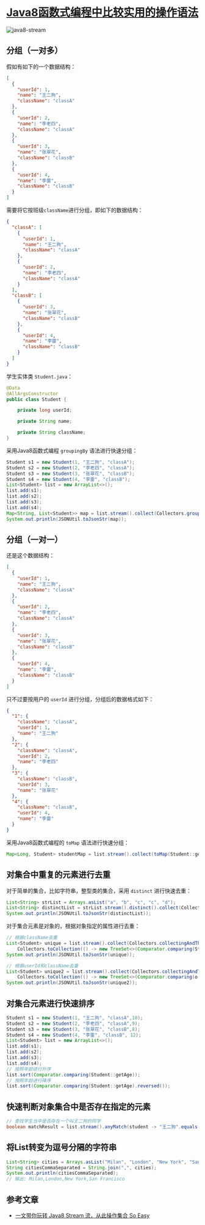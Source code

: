 # [Java8函数式编程中比较实用的操作语法](https://github.com/superleeyom/blog/issues/2)

![java8-stream](https://user-images.githubusercontent.com/22115219/95572264-483a9580-0a5c-11eb-8cc7-0f908e997cc0.png)

## 分组（一对多）
假如有如下的一个数据结构：
```json
[
  {
    "userId": 1,
    "name": "王二狗",
    "className": "classA"
  },
  {
    "userId": 2,
    "name": "李老四",
    "className": "classA"
  },
  {
    "userId": 3,
    "name": "张翠花",
    "className": "classB"
  },
  {
    "userId": 4,
    "name": "李雷",
    "className": "classB"
  }
]
```
需要将它按班级`className`进行分组，即如下的数据结构：
```json
{
  "classA": [
    {
      "userId": 1,
      "name": "王二狗",
      "className": "classA"
    },
    {
      "userId": 2,
      "name": "李老四",
      "className": "classA"
    }
  ],
  "classB": [
    {
      "userId": 3,
      "name": "张翠花",
      "className": "classB"
    },
    {
      "userId": 4,
      "name": "李雷",
      "className": "classB"
    }
  ]
}
```
学生实体类 `Student.java`：
```java
@Data
@AllArgsConstructor
public class Student {

    private long userId;

    private String name;

    private String className;
}
```
采用Java8函数式编程 `groupingBy` 语法进行快速分组：
```java
Student s1 = new Student(1, "王二狗", "classA");
Student s2 = new Student(2, "李老四", "classA");
Student s3 = new Student(3, "张翠花", "classB");
Student s4 = new Student(4, "李雷", "classB");
List<Student> list = new ArrayList<>();
list.add(s1);
list.add(s2);
list.add(s3);
list.add(s4);
Map<String, List<Student>> map = list.stream().collect(Collectors.groupingBy(Student::getClassName));
System.out.println(JSONUtil.toJsonStr(map));
```

## 分组（一对一）
还是这个数据结构：
```json
[
  {
    "userId": 1,
    "name": "王二狗",
    "className": "classA"
  },
  {
    "userId": 2,
    "name": "李老四",
    "className": "classA"
  },
  {
    "userId": 3,
    "name": "张翠花",
    "className": "classB"
  },
  {
    "userId": 4,
    "name": "李雷",
    "className": "classB"
  }
]
```
只不过要按用户的 `userId` 进行分组，分组后的数据格式如下：
```json
{
  "1": {
    "className": "classA",
    "userId": 1,
    "name": "王二狗"
  },
  "2": {
    "className": "classA",
    "userId": 2,
    "name": "李老四"
  },
  "3": {
    "className": "classB",
    "userId": 3,
    "name": "张翠花"
  },
  "4": {
    "className": "classB",
    "userId": 4,
    "name": "李雷"
  }
}
```
采用Java8函数式编程的 `toMap` 语法进行快速分组：
```java
Map<Long, Student> studentMap = list.stream().collect(toMap(Student::getUserId, student -> student, (k1, k2) -> k1));
```

## 对集合中重复的元素进行去重
对于简单的集合，比如字符串，整型类的集合，采用 `distinct` 进行快速去重：
```java
List<String> strList = Arrays.asList("a", "b", "c", "c", "d");
List<String> distinctList = strList.stream().distinct().collect(Collectors.toList());
System.out.println(JSONUtil.toJsonStr(distinctList));
```
对于集合元素是对象的，根据对象指定的属性进行去重：
```java
// 根据className去重
List<Student> unique = list.stream().collect(Collectors.collectingAndThen(
    Collectors.toCollection(() -> new TreeSet<>(Comparator.comparing(Student::getClassName))), ArrayList::new));
System.out.println(JSONUtil.toJsonStr(unique));
```
```java
// 根据userId和className去重
List<Student> unique2 = list.stream().collect(Collectors.collectingAndThen(
    Collectors.toCollection(() -> new TreeSet<>(Comparator.comparing(o -> o.getUserId() + ";" + o.getClassName()))), ArrayList::new));
System.out.println(JSONUtil.toJsonStr(unique2));
```
## 对集合元素进行快速排序
```java
Student s1 = new Student(1, "王二狗", "classA",10);
Student s2 = new Student(2, "李老四", "classA",9);
Student s3 = new Student(3, "张翠花", "classB",8);
Student s4 = new Student(4, "李雷", "classB", 12);
List<Student> list = new ArrayList<>();
list.add(s1);
list.add(s2);
list.add(s3);
list.add(s4);
// 按照年龄进行升序
list.sort(Comparator.comparing(Student::getAge));
// 按照年龄进行降序
list.sort(Comparator.comparing(Student::getAge).reversed());
```

## 快速判断对象集合中是否存在指定的元素

```java
// 查找学生当中是否存在一个叫王二狗的同学
boolean matchResult = list.stream().anyMatch(student -> "王二狗".equals(student.getName()));
```

## 将List转变为逗号分隔的字符串

```java
List<String> cities = Arrays.asList("Milan", "London", "New York", "San Francisco");
String citiesCommaSeparated = String.join(",", cities);
System.out.println(citiesCommaSeparated);
// 输出: Milan,London,New York,San Francisco
```

## 参考文章

- [一文带你玩转 Java8 Stream 流，从此操作集合 So Easy](https://juejin.im/post/6844903830254010381)
